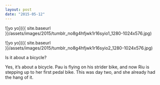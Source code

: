 ```yaml
---
layout: post
date: "2015-05-12"
---
```


![yo yo]({{ site.baseurl }}/assets/images/2015/tumblr_no8g4hfjwk1r16syio1_1280-1024x576.jpg)

![yo yo]({{ site.baseurl }}/assets/images/2015/tumblr_no8g4hfjwk1r16syio2_1280-1024x576.jpg)

Is it about a bicycle?

Yes, it’s about a bicycle. Pau is flying on his strider bike, and now Riu is stepping up to her first pedal bike. This was day two, and she already had the hang of it.
